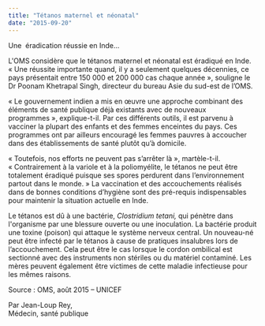 ```yaml
---
title: "Tétanos maternel et néonatal"
date: "2015-09-20"
---
```


Une  éradication réussie en Inde...

L'OMS considère que le tétanos maternel et néonatal est éradiqué en Inde. « Une réussite importante quand, il y a seulement quelques décennies, ce pays présentait entre 150 000 et 200 000 cas chaque année », souligne le Dr Poonam Khetrapal Singh, directeur du bureau Asie du sud-est de l’OMS.

« Le gouvernement indien a mis en œuvre une approche combinant des éléments de santé publique déjà existants avec de nouveaux programmes », explique-t-il. Par ces différents outils, il est parvenu à vacciner la plupart des enfants et des femmes enceintes du pays. Ces programmes ont par ailleurs encouragé les femmes pauvres à accoucher dans des établissements de santé plutôt qu’à domicile.

« Toutefois, nos efforts ne peuvent pas s’arrêter là », martèle-t-il. « Contrairement à la variole et à la poliomyélite, le tétanos ne peut être totalement éradiqué puisque ses spores perdurent dans l’environnement partout dans le monde. » La vaccination et des accouchements réalisés dans de bonnes conditions d’hygiène sont des pré-requis indispensables pour maintenir la situation actuelle en Inde.

Le tétanos est dû à une bactérie, _Clostridium tetani,_ qui pénètre dans l'organisme par une blessure ouverte ou une inoculation. La bactérie produit une toxine (poison) qui attaque le système nerveux central. Un nouveau-né peut être infecté par le tétanos à cause de pratiques insalubres lors de l’accouchement. Cela peut être le cas lorsque le cordon ombilical est sectionné avec des instruments non stériles ou du matériel contaminé. Les mères peuvent également être victimes de cette maladie infectieuse pour les mêmes raisons.

Source : OMS, août 2015 – UNICEF

Par Jean-Loup Rey,  
Médecin, santé publique